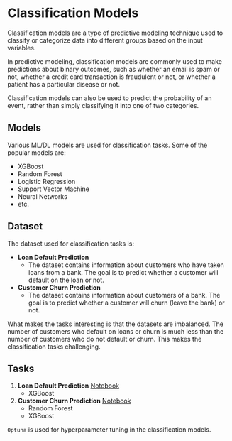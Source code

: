 # Classification Models

Classification models are a type of predictive modeling technique used to classify or categorize data into different groups based on the input variables. 

In predictive modeling, classification models are commonly used to make predictions about binary outcomes, such as whether an email is spam or not, whether a credit card transaction is fraudulent or not, or whether a patient has a particular disease or not. 

Classification models can also be used to predict the probability of an event, rather than simply classifying it into one of two categories.

## Models
Various ML/DL models are used for classification tasks. Some of the popular models are:
- XGBoost
- Random Forest
- Logistic Regression
- Support Vector Machine
- Neural Networks
- etc.

## Dataset
The dataset used for classification tasks is:
- **Loan Default Prediction**
    - The dataset contains information about customers who have taken loans from a bank. The goal is to predict whether a customer will default on the loan or not.
- **Customer Churn Prediction**
    - The dataset contains information about customers of a bank. The goal is to predict whether a customer will churn (leave the bank) or not.

What makes the tasks interesting is that the datasets are imbalanced. The number of customers who default on loans or churn is much less than the number of customers who do not default or churn. This makes the classification tasks challenging.

## Tasks

1. **Loan Default Prediction** [Notebook](LoanDefaultPred.ipynb) 
    - XGBoost
2. **Customer Churn Prediction** [Notebook](BankCustomerChurnPred.ipynb)
    - Random Forest
    - XGBoost

`Optuna` is used for hyperparameter tuning in the classification models.